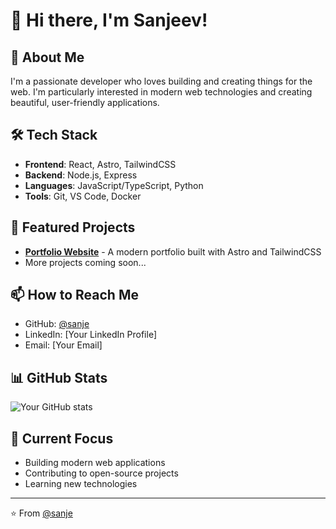 # 👋 Hi there, I'm Sanjeev!

## 🚀 About Me
I'm a passionate developer who loves building and creating things for the web. I'm particularly interested in modern web technologies and creating beautiful, user-friendly applications.

## 🛠️ Tech Stack
- **Frontend**: React, Astro, TailwindCSS
- **Backend**: Node.js, Express
- **Languages**: JavaScript/TypeScript, Python
- **Tools**: Git, VS Code, Docker

## 🌟 Featured Projects
- **[Portfolio Website](https://github.com/sanje/astro-theme-cactus)** - A modern portfolio built with Astro and TailwindCSS
- More projects coming soon...

## 📫 How to Reach Me
- GitHub: [@sanje](https://github.com/sanje)
- LinkedIn: [Your LinkedIn Profile]
- Email: [Your Email]

## 📊 GitHub Stats
![Your GitHub stats](https://github-readme-stats.vercel.app/api?username=sanje&show_icons=true&theme=radical)

## 🎯 Current Focus
- Building modern web applications
- Contributing to open-source projects
- Learning new technologies

---
⭐️ From [@sanje](https://github.com/sanje)
